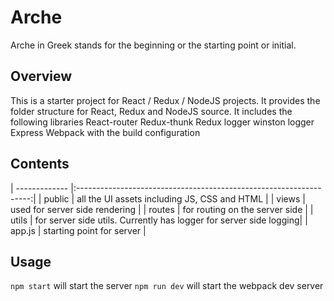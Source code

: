 # Arche
Arche in Greek stands for the beginning or the starting point or initial.

## Overview
This is a starter project for React / Redux / NodeJS projects. It provides the folder structure for React, Redux and NodeJS source.
It includes the following libraries
React-router
Redux-thunk
Redux logger
winston logger
Express
Webpack with the build configuration

## Contents

| ------------- |:------------------------------------------------------------------:|
| public        | all the UI assets including JS, CSS and HTML 						 |
| views         | used for server side rendering      								 |
| routes        | for routing on the server side									 |
| utils         | for server side utils. Currently has logger for server side logging|
| app.js        | starting point for server											 |

## Usage

```npm start``` will start the server
```npm run dev``` will start the webpack dev server